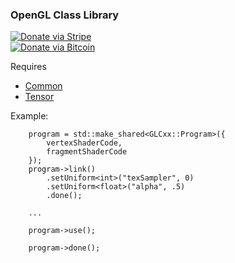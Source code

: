 ### OpenGL Class Library

[![Donate via Stripe](https://img.shields.io/badge/Donate-Stripe-green.svg)](https://buy.stripe.com/00gbJZ0OdcNs9zi288)<br>
[![Donate via Bitcoin](https://img.shields.io/badge/Donate-Bitcoin-green.svg)](bitcoin:37fsp7qQKU8XoHZGRQvVzQVP8FrEJ73cSJ)<br>

Requires 
- [Common](https://github.com/thenumbernine/Common)
- [Tensor](https://github.com/thenumbernine/Tensor)

Example:

```
	program = std::make_shared<GLCxx::Program>({
		vertexShaderCode,
		fragmentShaderCode
	});
	program->link()
		.setUniform<int>("texSampler", 0)
		.setUniform<float>("alpha", .5)
		.done();

	...

	program->use();

	program->done();
```
